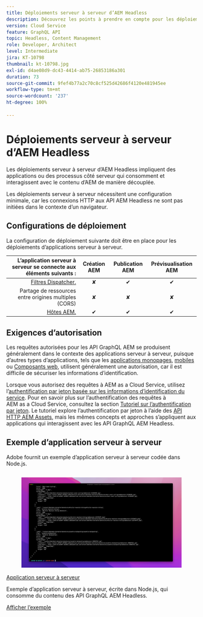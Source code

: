 ```yaml
---
title: Déploiements serveur à serveur d’AEM Headless
description: Découvrez les points à prendre en compte pour les déploiements serveur à serveur d’AEM Headless.
version: Cloud Service
feature: GraphQL API
topic: Headless, Content Management
role: Developer, Architect
level: Intermediate
jira: KT-10798
thumbnail: kt-10798.jpg
exl-id: d4ae08d9-dc43-4414-ab75-26853186a301
duration: 73
source-git-commit: 9fef4b77a2c70c8cf525d42686f4120e481945ee
workflow-type: tm+mt
source-wordcount: '237'
ht-degree: 100%

---
```


# Déploiements serveur à serveur d’AEM Headless

Les déploiements serveur à serveur d’AEM Headless impliquent des applications ou des processus côté serveur qui consomment et interagissent avec le contenu d’AEM de manière découplée.

Les déploiements serveur à serveur nécessitent une configuration minimale, car les connexions HTTP aux API AEM Headless ne sont pas initiées dans le contexte d’un navigateur.

## Configurations de déploiement

La configuration de déploiement suivante doit être en place pour les déploiements d’applications serveur à serveur.

| L’application serveur à serveur se connecte aux éléments suivants : | Création AEM | Publication AEM | Prévisualisation AEM |
|---------------------------------------------------------------:|:----------:|:-----------:|:-----------:|
| [Filtres Dispatcher.](./configurations/dispatcher-filters.md) | ✘ | ✔ | ✔ |
| Partage de ressources entre origines multiples (CORS) | ✘ | ✘ | ✘ |
| [Hôtes AEM.](./configurations/aem-hosts.md) | ✔ | ✔ | ✔ |

## Exigences d’autorisation

Les requêtes autorisées pour les API GraphQL AEM se produisent généralement dans le contexte des applications serveur à serveur, puisque d’autres types d’applications, tels que les [applications monopages](./spa.md), [mobiles](./mobile.md) ou [Composants web](./web-component.md), utilisent généralement une autorisation, car il est difficile de sécuriser les informations d’identification.

Lorsque vous autorisez des requêtes à AEM as a Cloud Service, utilisez l’[authentification par jeton basée sur les informations d’identification du service](https://experienceleague.adobe.com/docs/experience-manager-cloud-service/content/implementing/developing/generating-access-tokens-for-server-side-apis.html?lang=fr). Pour en savoir plus sur l’authentification des requêtes à AEM as a Cloud Service, consultez la section [Tutoriel sur l’authentification par jeton](https://experienceleague.adobe.com/docs/experience-manager-learn/getting-started-with-aem-headless/authentication/overview.html?lang=fr). Le tutoriel explore l’authentification par jeton à l’aide des [API HTTP AEM Assets](https://experienceleague.adobe.com/docs/experience-manager-cloud-service/content/assets/admin/mac-api-assets.html?lang=fr), mais les mêmes concepts et approches s’appliquent aux applications qui interagissent avec les API GraphQL AEM Headless.

## Exemple d’application serveur à serveur

Adobe fournit un exemple d’application serveur à serveur codée dans Node.js.

<div class="columns is-multiline">
    <!-- Server-to-server app -->
    <div class="column is-half-tablet is-half-desktop is-one-third-widescreen" aria-label="Server-to-server app" tabindex="0">
       <div class="card">
           <div class="card-image">
               <figure class="image is-16by9">
                   <a href="../example-apps/server-to-server-app.md" title="Application serveur à serveur" tabindex="-1">
                       <img class="is-bordered-r-small" src="../example-apps/assets/server-to-server-app/server-to-server-card.png" alt="Application serveur à serveur">
                   </a>
               </figure>
           </div>
           <div class="card-content is-padded-small">
               <div class="content">
                   <p class="headline is-size-6 has-text-weight-bold"><a href="../example-apps/server-to-server-app.md" title="Application serveur à serveur">Application serveur à serveur</a></p>
                   <p class="is-size-6">Exemple d’application serveur à serveur, écrite dans Node.js, qui consomme du contenu des API GraphQL AEM Headless.</p>
                   <a href="../example-apps/server-to-server-app.md" class="spectrum-Button spectrum-Button--outline spectrum-Button--primary spectrum-Button--sizeM">
<span class="spectrum-Button-label has-no-wrap has-text-weight-bold">Afficher l’exemple</span>
</a>
               </div>
           </div>
       </div>
    </div>
</div>
